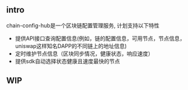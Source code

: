 ## intro 
chain-config-hub是一个区块链配置管理服务, 计划支持以下特性
- 提供API接口查询配置信息(例如，链的配置信息，可用节点，节点信息，uniswap这样知名DAPP的不同链上的地址信息)
- 定时维护节点信息（区块同步情况，健康状态，响应速度）
- 提供sdk自动选择状态健康且速度最快的节点

## WIP 
